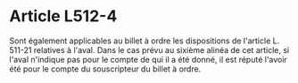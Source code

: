 # Article L512-4

Sont également applicables au billet à ordre les dispositions de l'article L. 511-21 relatives à l'aval. Dans le cas prévu au sixième alinéa de cet article, si l'aval n'indique pas pour le compte de qui il a été donné, il est réputé l'avoir été pour le compte du souscripteur du billet à ordre.
